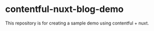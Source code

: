 # contentful-nuxt-blog-demo
This repository is for creating a sample demo using contentful + nuxt. 
